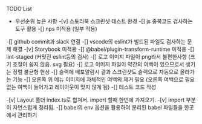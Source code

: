 TODO List

- 우선순위 높은 사항
-[v] 스토리북 스크린샷 테스트 환경
-[] js 중복코드 검사하는 도구 활용
-[] nps 미적용 (일부 적용)


-[] github commit과 slack 연결
-[] vscode의 eslint가 빌드된 파일도 검사하는 문제 해결
-[v] Storybook 미적용
-[] @babel/plugin-transform-runtime 미적용
-[] lint-staged (커밋전 eslint등의 검사)
-[] 로고 이미지 파일이 png라서 불편한사항 (크기 조절이 쉽지 않음. svg 필요)
-[] 로고 이미지 파일이 약간의 여백이 있으므로서 생기는 정렬 불균형 현상
-[] 슬랙에 배포알림시 결과 스크린샷도 슬랙으로 자동으로 올라가는 기능
-[] 오른쪽 위 메뉴 이미지에 자체적인 여백의 제거 필요 (오른쪽 여백으로 필요없는 여백이 들어가고 레이아웃이 맞지 않게 됨)
-[] 테스트 코드 작성

-[v] Layout 풀더 index.ts로 합쳐서. import 할때 한번에 가져오기.
  -[v] import 부분이 자연스럽게 정리됨.
-[] babel의 env 옵션을 활용하여 분리된 babel 파일들을 한곳에서 관리하기